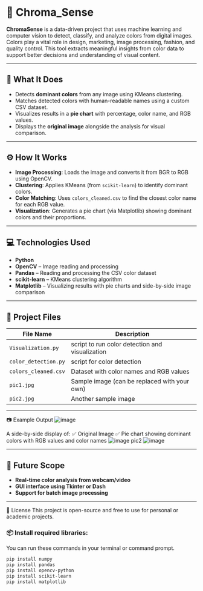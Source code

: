 # 🎨 Chroma_Sense

**ChromaSense** is a data-driven project that uses machine learning and computer vision to detect, classify, and analyze colors from digital images. Colors play a vital role in design, marketing, image processing, fashion, and quality control. This tool extracts meaningful insights from color data to support better decisions and understanding of visual content.

---

## 📌 What It Does

- Detects **dominant colors** from any image using KMeans clustering.
- Matches detected colors with human-readable names using a custom CSV dataset.
- Visualizes results in a **pie chart** with percentage, color name, and RGB values.
- Displays the **original image** alongside the analysis for visual comparison.

---

## ⚙️ How It Works

- **Image Processing**: Loads the image and converts it from BGR to RGB using OpenCV.
- **Clustering**: Applies KMeans (from `scikit-learn`) to identify dominant colors.
- **Color Matching**: Uses `colors_cleaned.csv` to find the closest color name for each RGB value.
- **Visualization**: Generates a pie chart (via Matplotlib) showing dominant colors and their proportions.

---

## 💻 Technologies Used

- **Python**  
- **OpenCV** – Image reading and processing  
- **Pandas** – Reading and processing the CSV color dataset  
- **scikit-learn** – KMeans clustering algorithm  
- **Matplotlib** – Visualizing results with pie charts and side-by-side image comparison  

---

## 📁 Project Files

| File Name           | Description                                          |
|---------------------|------------------------------------------------------|
| `Visualization.py`  | script to run color detection and visualization      |
| `color_detection.py`| script for color detection                           |
| `colors_cleaned.csv`| Dataset with color names and RGB values              |
| `pic1.jpg`          | Sample image (can be replaced with your own)         |
| `pic2.jpg`          | Another sample image                                 |

---
📷 Example Output
![image](https://github.com/user-attachments/assets/a45a17ab-1dad-4364-9c33-375c1d81e871)

A side-by-side display of:
✅ Original Image
✅ Pie chart showing dominant colors with RGB values and color names
![image](https://github.com/user-attachments/assets/afb48fcf-76a8-4d38-896a-6931ed379468)
pic2
![image](https://github.com/user-attachments/assets/a6d8c3da-0024-4647-998c-f6a61de816dc)



----

## 🌱 Future Scope

- **Real-time color analysis from webcam/video** 
- **GUI interface using Tkinter or Dash**   
- **Support for batch image processing**

---

📌 License
This project is open-source and free to use for personal or academic projects.



### 📦 Install required libraries:

You can run these commands in your terminal or command prompt.
```bash 
pip install numpy
pip install pandas
pip install opencv-python
pip install scikit-learn
pip install matplotlib



